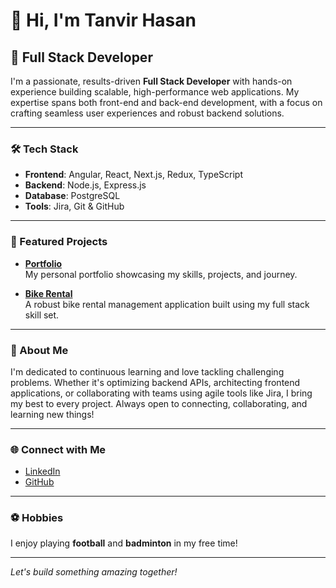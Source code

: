 # 👋 Hi, I'm Tanvir Hasan

## 🚀 Full Stack Developer

I'm a passionate, results-driven **Full Stack Developer** with hands-on experience building scalable, high-performance web applications. My expertise spans both front-end and back-end development, with a focus on crafting seamless user experiences and robust backend solutions.

---

### 🛠️ Tech Stack

- **Frontend**: Angular, React, Next.js, Redux, TypeScript
- **Backend**: Node.js, Express.js
- **Database**: PostgreSQL
- **Tools**: Jira, Git & GitHub

---

### 📂 Featured Projects

- [**Portfolio**](https://github.com/Tanvir-art/Portfolio)  
  My personal portfolio showcasing my skills, projects, and journey.

- [**Bike Rental**](https://github.com/Tanvir-art/bikeRental)  
  A robust bike rental management application built using my full stack skill set.

---

### 👤 About Me

I'm dedicated to continuous learning and love tackling challenging problems. Whether it's optimizing backend APIs, architecting frontend applications, or collaborating with teams using agile tools like Jira, I bring my best to every project. Always open to connecting, collaborating, and learning new things!

---

### 🌐 Connect with Me

- [LinkedIn](https://www.linkedin.com/in/tanvir-hasan-a4126b237/)
- [GitHub](https://github.com/Tanvir-art)

---

### ⚽ Hobbies

I enjoy playing **football** and **badminton** in my free time!

---

*Let's build something amazing together!*
